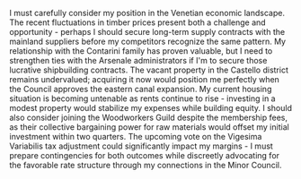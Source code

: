 I must carefully consider my position in the Venetian economic landscape. The recent fluctuations in timber prices present both a challenge and opportunity - perhaps I should secure long-term supply contracts with the mainland suppliers before my competitors recognize the same pattern. My relationship with the Contarini family has proven valuable, but I need to strengthen ties with the Arsenale administrators if I'm to secure those lucrative shipbuilding contracts. The vacant property in the Castello district remains undervalued; acquiring it now would position me perfectly when the Council approves the eastern canal expansion. My current housing situation is becoming untenable as rents continue to rise - investing in a modest property would stabilize my expenses while building equity. I should also consider joining the Woodworkers Guild despite the membership fees, as their collective bargaining power for raw materials would offset my initial investment within two quarters. The upcoming vote on the Vigesima Variabilis tax adjustment could significantly impact my margins - I must prepare contingencies for both outcomes while discreetly advocating for the favorable rate structure through my connections in the Minor Council.

